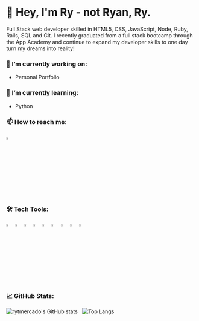 <!--
**rytmercado/rytmercado** is a ✨ _special_ ✨ repository because its `README.md` (this file) appears on your GitHub profile.

Here are some ideas to get you started:

- 🔭 I’m currently working on ...
- 🌱 I’m currently learning ...
- 👯 I’m looking to collaborate on ...
- 🤔 I’m looking for help with ...
- 💬 Ask me about ...
- 📫 How to reach me: ...
- 😄 Pronouns: ...
- ⚡ Fun fact: ...
-->


# 👋 Hey, I'm Ry - not Ryan, Ry.

Full Stack web developer skilled in HTML5, CSS, JavaScript, Node, Ruby, Rails, SQL and Git. I recently graduated from a full stack bootcamp through the App Academy and continue to expand my developer skills to one day turn my dreams into reality!

### 🔭 I’m currently working on:

- Personal Portfolio

### 🌱 I’m currently learning:

- Python

### 📫 How to reach me:

<a href="mailto:rytmercado@gmail.com"><img src="https://img.icons8.com/fluency/48/000000/mailing.png" width="4%"/></a> &nbsp;

### 🛠️ Tech Tools:

<div style="margin: 1em 0;">
  <img src="https://cdn.jsdelivr.net/gh/devicons/devicon/icons/javascript/javascript-original.svg" alt="JavasSript" width="4%" />
  <img src="https://cdn.jsdelivr.net/gh/devicons/devicon/icons/html5/html5-original.svg" alt="HTML5" width="4%" />
  <img src="https://cdn.jsdelivr.net/gh/devicons/devicon/icons/css3/css3-original.svg" alt="CSS3" width="4%" />
  <img src="https://cdn.jsdelivr.net/gh/devicons/devicon/icons/jquery/jquery-plain-wordmark.svg" alt="jQuery" width="4%"/>
  <img src="https://cdn.jsdelivr.net/gh/devicons/devicon/icons/github/github-original.svg" alt="GitHub" width="4%" />
  <img src="https://cdn.jsdelivr.net/gh/devicons/devicon/icons/nodejs/nodejs-original.svg" alt="NodeJs" width="4%" />
  <img src="https://cdn.jsdelivr.net/gh/devicons/devicon/icons/vscode/vscode-original-wordmark.svg" alt="VScode" width="4%" />
  <img src="https://cdn.jsdelivr.net/gh/devicons/devicon/icons/ruby/ruby-original-wordmark.svg" alt="Ruby" width="4%" />
  <img src="https://cdn.jsdelivr.net/gh/devicons/devicon/icons/rails/rails-original-wordmark.svg" alt="Rails" width="4%" />
</div>

### 📈 GitHub Stats:

![rytmercado's GitHub stats](https://github-readme-stats.vercel.app/api?username=rytmercado&count_private=true&show_icons=true&theme=tokyonight) &nbsp;
![Top Langs](https://github-readme-stats.vercel.app/api/top-langs/?username=rytmercado&theme=tokyonight)
